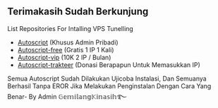 ## Terimakasih Sudah Berkunjung
List Repositories For Intalling VPS Tunelling
- <a href="#">Autoscript</a> (Khusus Admin Pribadi)
- <a href="#">Autoscript-free</a> (Gratis 1 IP 1 Kali)
- <a href="#">Autoscript-vip</a> (10K 2 IP / Bulan)
- <a href="#">Autoscript-trakteer</a> (Donasi Berapapun Untuk Memasukkan IP)

Semua Autoscript Sudah Dilakukan Ujicoba Instalasi, Dan Semuanya Berhasil Tanpa EROR Jika Melakukan Penginstalan Dengan Cara Yang Benar- By Admin 𝔾𝕖𝕞𝕚𝕝𝕒𝕟𝕘𝕂𝕚𝕟𝕒𝕤𝕚𝕙࿐
